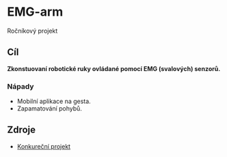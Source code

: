 # EMG-arm
Ročníkový projekt

## Cíl
  **Zkonstuovaní robotické ruky ovládané pomocí EMG (svalových) senzorů.**
  
### Nápady 
  - Mobilní aplikace na gesta.
  - Zapamatování pohybů. 
  
## Zdroje
  - [Konkureční projekt](https://static1.squarespace.com/static/5fdf30e82dcd53187f20b7f4/t/5fe09c7ef5f64226567c5b9e/1608555676841/Low+Cost+Prosthetic+Arm+Thesis.pdf)
